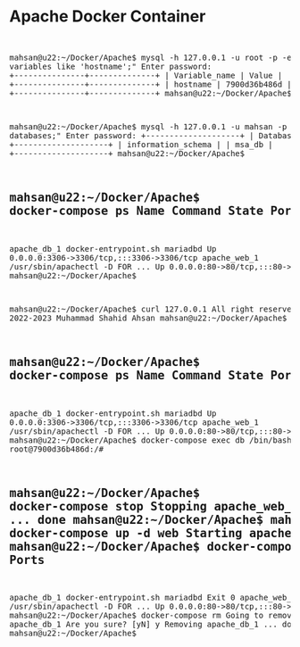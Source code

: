 <h1> Apache Docker Container</h1>
<pre>

mahsan@u22:~/Docker/Apache$ mysql -h 127.0.0.1 -u root -p -e "show variables like 'hostname';"
Enter password:
+---------------+--------------+
| Variable_name | Value        |
+---------------+--------------+
| hostname      | 7900d36b486d |
+---------------+--------------+
mahsan@u22:~/Docker/Apache$


mahsan@u22:~/Docker/Apache$ mysql -h 127.0.0.1 -u mahsan -p -e "show databases;"
Enter password:
+--------------------+
| Database           |
+--------------------+
| information_schema |
| msa_db             |
+--------------------+
mahsan@u22:~/Docker/Apache$

mahsan@u22:~/Docker/Apache$ docker-compose ps
    Name                  Command               State                    Ports
------------------------------------------------------------------------------------------------
apache_db_1    docker-entrypoint.sh mariadbd    Up      0.0.0.0:3306->3306/tcp,:::3306->3306/tcp
apache_web_1   /usr/sbin/apachectl -D FOR ...   Up      0.0.0.0:80->80/tcp,:::80->80/tcp
mahsan@u22:~/Docker/Apache$

mahsan@u22:~/Docker/Apache$ curl 127.0.0.1
All right reserved by 2022-2023 Muhammad Shahid Ahsan
mahsan@u22:~/Docker/Apache$


mahsan@u22:~/Docker/Apache$ docker-compose ps
    Name                  Command               State                    Ports
------------------------------------------------------------------------------------------------
apache_db_1    docker-entrypoint.sh mariadbd    Up      0.0.0.0:3306->3306/tcp,:::3306->3306/tcp
apache_web_1   /usr/sbin/apachectl -D FOR ...   Up      0.0.0.0:80->80/tcp,:::80->80/tcp
mahsan@u22:~/Docker/Apache$ docker-compose exec db /bin/bash
root@7900d36b486d:/#

mahsan@u22:~/Docker/Apache$ docker-compose stop
Stopping apache_web_1 ... done
Stopping apache_db_1  ... done
mahsan@u22:~/Docker/Apache$
mahsan@u22:~/Docker/Apache$ docker-compose up -d web
Starting apache_web_1 ... done
mahsan@u22:~/Docker/Apache$ docker-compose ps
    Name                  Command               State                 Ports
-----------------------------------------------------------------------------------------
apache_db_1    docker-entrypoint.sh mariadbd    Exit 0
apache_web_1   /usr/sbin/apachectl -D FOR ...   Up       0.0.0.0:80->80/tcp,:::80->80/tcp
mahsan@u22:~/Docker/Apache$ docker-compose rm
Going to remove apache_db_1
Are you sure? [yN] y
Removing apache_db_1 ... done
mahsan@u22:~/Docker/Apache$
</pre>
